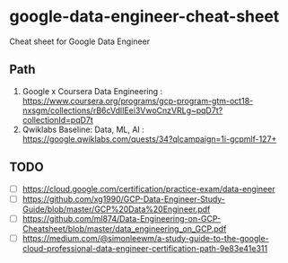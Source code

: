# google-data-engineer-cheat-sheet
Cheat sheet for Google Data Engineer

## Path
1. Google x Coursera Data Engineering : https://www.coursera.org/programs/gcp-program-gtm-oct18-nxsgm/collections/rB6cVdlIEei3VwoCnzVRLg~pqD7t?collectionId=pqD7t
1. Qwiklabs Baseline: Data, ML, AI : https://google.qwiklabs.com/quests/34?qlcampaign=1i-gcpmlf-127+

## TODO
- [ ] https://cloud.google.com/certification/practice-exam/data-engineer
- [ ] https://github.com/xg1990/GCP-Data-Engineer-Study-Guide/blob/master/GCP%20Data%20Engineer.pdf
- [ ] https://github.com/ml874/Data-Engineering-on-GCP-Cheatsheet/blob/master/data_engineering_on_GCP.pdf
- [ ] https://medium.com/@simonleewm/a-study-guide-to-the-google-cloud-professional-data-engineer-certification-path-9e83e41e311
